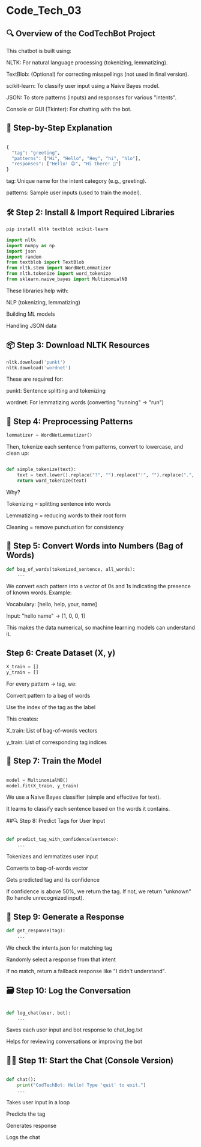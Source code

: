 # Code_Tech_03
## 🔍 Overview of the CodTechBot Project
This chatbot is built using:

NLTK: For natural language processing (tokenizing, lemmatizing).

TextBlob: (Optional) for correcting misspellings (not used in final version).

scikit-learn: To classify user input using a Naive Bayes model.

JSON: To store patterns (inputs) and responses for various "intents".

Console or GUI (Tkinter): For chatting with the bot.
## 🧠 Step-by-Step Explanation
```python

{
  "tag": "greeting",
  "patterns": ["Hi", "Hello", "Hey", "hi", "hlo"],
  "responses": ["Hello! 😊", "Hi there! 👋"]
}
```

tag: Unique name for the intent category (e.g., greeting).

patterns: Sample user inputs (used to train the model).

## 🛠️ Step 2: Install & Import Required Libraries

```python
pip install nltk textblob scikit-learn

import nltk
import numpy as np
import json
import random
from textblob import TextBlob
from nltk.stem import WordNetLemmatizer
from nltk.tokenize import word_tokenize
from sklearn.naive_bayes import MultinomialNB
```
These libraries help with:

NLP (tokenizing, lemmatizing)

Building ML models

Handling JSON data
## 📦 Step 3: Download NLTK Resources
```python
nltk.download('punkt')
nltk.download('wordnet')
```
These are required for:

punkt: Sentence splitting and tokenizing

wordnet: For lemmatizing words (converting "running" → "run")
## 🧹 Step 4: Preprocessing Patterns
```python
lemmatizer = WordNetLemmatizer()
```
Then, tokenize each sentence from patterns, convert to lowercase, and clean up:

```python

def simple_tokenize(text):
    text = text.lower().replace("?", "").replace("!", "").replace(".", "").replace(",", "")
    return word_tokenize(text)
```
Why?

Tokenizing = splitting sentence into words

Lemmatizing = reducing words to their root form

Cleaning = remove punctuation for consistency

## 🧾 Step 5: Convert Words into Numbers (Bag of Words)
```python
def bag_of_words(tokenized_sentence, all_words):
    ...
```
We convert each pattern into a vector of 0s and 1s indicating the presence of known words.
Example:

Vocabulary: [hello, help, your, name]

Input: "hello name" → [1, 0, 0, 1]

This makes the data numerical, so machine learning models can understand it.

 ##  Step 6: Create Dataset (X, y)
```python
X_train = []
y_train = []
```
For every pattern → tag, we:

Convert pattern to a bag of words

Use the index of the tag as the label

This creates:

X_train: List of bag-of-words vectors

y_train: List of corresponding tag indices

## 🤖 Step 7: Train the Model
```python

model = MultinomialNB()
model.fit(X_train, y_train)
```
We use a Naive Bayes classifier (simple and effective for text).

It learns to classify each sentence based on the words it contains.

##🔍 Step 8: Predict Tags for User Input
```python

def predict_tag_with_confidence(sentence):
    ...
```
Tokenizes and lemmatizes user input

Converts to bag-of-words vector

Gets predicted tag and its confidence

If confidence is above 50%, we return the tag.
If not, we return "unknown" (to handle unrecognized input).

## 💬 Step 9: Generate a Response
```python
def get_response(tag):
    ...
```
We check the intents.json for matching tag

Randomly select a response from that intent

If no match, return a fallback response like "I didn't understand".

## 🗃️ Step 10: Log the Conversation
```python

def log_chat(user, bot):
    ...
```
Saves each user input and bot response to chat_log.txt

Helps for reviewing conversations or improving the bot

## 🧑‍💻 Step 11: Start the Chat (Console Version)
```python

def chat():
    print("CodTechBot: Hello! Type 'quit' to exit.")
    ...
```
Takes user input in a loop

Predicts the tag

Generates response

Logs the chat









